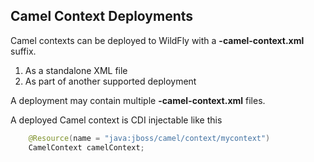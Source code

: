 ## Camel Context Deployments

Camel contexts can be deployed to WildFly with a **-camel-context.xml** suffix.

1. As a standalone XML file
2. As part of another supported deployment

A deployment may contain multiple **-camel-context.xml** files.

A deployed Camel context is CDI injectable like this

```java
    @Resource(name = "java:jboss/camel/context/mycontext")
    CamelContext camelContext;
```